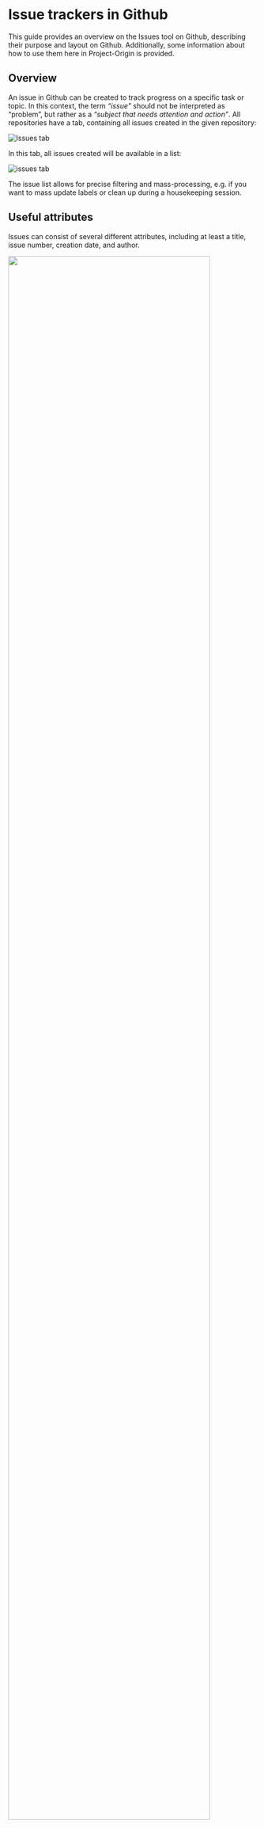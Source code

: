 # Issue trackers in Github
This guide provides an overview on the Issues tool on Github, describing their purpose and layout on Github. Additionally, some information about how to use them here in Project-Origin is provided.  

## Overview
An issue in Github can be created to track progress on a specific task or topic. 
In this context, the term _“issue”_ should not be interpreted as “problem”, but rather as a _“subject that needs attention and action”_. 
All repositories have a tab, containing all issues created in the given repository:

![Issues tab](https://github.com/project-origin/origin-collaboration/blob/main/docs/figures/issues.png)

In this tab, all issues created will be available in a list:

![issues tab](https://github.com/project-origin/origin-collaboration/blob/main/docs/figures/issues-list.png)

The issue list allows for precise filtering and mass-processing, e.g. if you want to mass update labels or clean up during a housekeeping session.

## Useful attributes
Issues can consist of several different attributes, including at least a title, issue number, creation date, and author.

<img src="https://github.com/project-origin/origin-collaboration/blob/main/docs/figures/issue-example.png" width="90%"/>

Attributes that are useful when working with issues are 'assignees', who are the ones responsible for ensuring progress on the issue, and 'labels', which can help indicate the type of issue.

<img src="https://github.com/project-origin/origin-collaboration/blob/main/docs/figures/attributes.png" width="30%"/>

If you wish to change, add or delete a label, click on the gear icon next to it (In the [_quick issue view_](#handling-issues-directly-in-the-projects-view) click on the label). 

As work on the issue progresses, Actions related to the issue will be visible in the issue item:

<img src="https://github.com/project-origin/origin-collaboration/blob/main/docs/figures/issues-biggerindividualview.png" width="75%"/>

If there are pull requests in the Github Organization related to the issue, these can be linked to the issue, to track progress on these as well:

<img src="https://github.com/project-origin/origin-collaboration/blob/main/docs/figures/link-to-pr.png" width="30%"/>

To make sure to follow progress on issues relevant to you, you can subscribe to an issue, to get notifications whenever an update happens. 

<img src="https://github.com/project-origin/origin-collaboration/blob/main/docs/figures/subscribe.png" width="30%"/>!

If you are mentioned in an issue or have created it, you will be automatically notified.

## Mentioning, notifying people and tasks, and cross-referencing
You can cross-reference all content everywhere by just putting # and the issue number or pull request number in your text. 
If you do, the referenced element will get a link to the referencing element. 
As an example: If you write _"#90"_ you reference the pull request that initially created this document. 

<img src="https://github.com/project-origin/origin-collaboration/blob/main/docs/figures/tagging-pr.png" width="70%"/>
 
The same works for people. 
You can reference them using @ and their username. For example _@lenucksi_ or _@lauranolling_.

<img src="https://github.com/project-origin/origin-collaboration/blob/main/docs/figures/tagging-person.png" width="70%"/>

## Issues in Projects views
As an alternative to the full list of issues in the Issues tab, issues can be put into customized Project views, a list of which is found under the Projects tab:

![issues tab](https://github.com/project-origin/origin-collaboration/blob/main/docs/figures/projects.png)

In Projects, the advantage is that you can make your own custom views, and sort the issues by issues by topic, priority, status, and others. 
Projects can be viewed either as a KANBAN (see also: Trello) style board or as a list. 

Note that you can add _items_ in the Projects views. 
These will be created as _draft issues_. 
However, these are local to the project board and have very little features. 
There's a button in the _draft issue_ to convert them to a "real" issue.

The Projects views also offer you a _quick issue view_ if you click on an issue's title:

![issues tab](https://github.com/project-origin/origin-collaboration/blob/main/docs/figures/projects-list-inline-issueview.png)

To learn more about the Github Projects feature, you can take a look at the [Projects Guide](https://github.com/project-origin/origin-collaboration/tree/main/guides/projects.md).

## Task Lists using Issues
Creating task lists to keep track of progress on a specific block of work can be very useful. You can use issues to divide a larger task into smaller to-do's and track progress on these to-do's using Github's Task List feature:

<img src="https://github.com/project-origin/origin-collaboration/blob/main/docs/figures/issues_task_list.png" width="70%"/>

When adding tasks you can either tag existing issues, or — when you have written down your to-do's — convert these to issues:

<img src="https://github.com/project-origin/origin-collaboration/blob/main/docs/figures/issues_task_issue_tag_issue.png" width="70%"/>
<img src="https://github.com/project-origin/origin-collaboration/blob/main/docs/figures/issues_task_issue_create.png" width="70%"/>

When you navigate to one of the issues linked in the task list, Github will show the issue number of the task list:

<img src="https://github.com/project-origin/origin-collaboration/blob/main/docs/figures/issues_task_tracked_by.png" width="50%"/>

Github will automatically keep track of the tasks, so when issues are closed, they will automatically be marked as "complete" in the task list. Alternatively, you can mark tasks as complete, by clicking the checkbox. The number of task completed is shown in the issue containing the task list:

<img src="https://github.com/project-origin/origin-collaboration/blob/main/docs/figures/issues_task_tracking.png" width="70%"/>

You can create a task list, by using the [issue template](https://github.com/project-origin/origin-collaboration/issues/new/choose) made for this purpose. 

For more information about Github Task Lists, you can take a look at [Github's official Documentation on task lists](https://docs.github.com/en/get-started/writing-on-github/working-with-advanced-formatting/about-task-lists).

## Issue Templates

To use issues in Project Origin, we have set up some issue templates, to make sure that all the relevant information will be included, and that it is easier to find the issues to people for whom it is relevant. Take a look at the [Issue templates here](https://github.com/project-origin/origin-collaboration/issues/new/choose).
